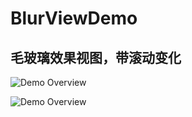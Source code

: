 # BlurViewDemo
## 毛玻璃效果视图，带滚动变化

![Demo Overview](https://github.com/cocoaroger/BlurViewDemo/screenshot/screenshot.gif)

![Demo Overview](https://github.com/forkingdog/UITableView-FDTemplateLayoutCell/blob/master/Sceenshots/screenshot2.gif)
